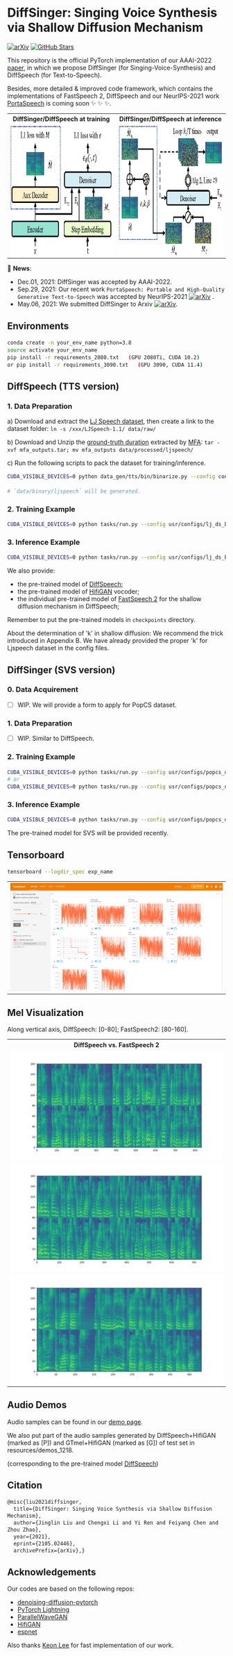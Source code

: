 # DiffSinger: Singing Voice Synthesis via Shallow Diffusion Mechanism
[![arXiv](https://img.shields.io/badge/arXiv-Paper-<COLOR>.svg)](https://arxiv.org/abs/2105.02446)
[![GitHub Stars](https://img.shields.io/github/stars/MoonInTheRiver/DiffSinger?style=social)](https://github.com/MoonInTheRiver/DiffSinger)

This repository is the official PyTorch implementation of our AAAI-2022 [paper](https://arxiv.org/abs/2105.02446), in which we propose DiffSinger (for Singing-Voice-Synthesis) and DiffSpeech (for Text-to-Speech).
 
Besides, more detailed & improved code framework, which contains the implementations of FastSpeech 2, DiffSpeech and our NeurIPS-2021 work [PortaSpeech](https://openreview.net/forum?id=xmJsuh8xlq) is coming soon :sparkles: :sparkles: :sparkles:.
<table style="width:100%">
  <tr>
    <th>DiffSinger/DiffSpeech at training</th>
    <th>DiffSinger/DiffSpeech at inference</th>
  </tr>
  <tr>
    <td><img src="resources/model_a.png" alt="Training" height="300"></td>
    <td><img src="resources/model_b.png" alt="Inference" height="300"></td>
  </tr>
</table>

:rocket: **News**: 
 - Dec.01, 2021: DiffSinger was accepted by AAAI-2022.
 - Sep.29, 2021: Our recent work `PortaSpeech: Portable and High-Quality Generative Text-to-Speech` was accepted by NeurIPS-2021 [![arXiv](https://img.shields.io/badge/arXiv-Paper-<COLOR>.svg)](https://arxiv.org/abs/2109.15166) .
 - May.06, 2021: We submitted DiffSinger to Arxiv [![arXiv](https://img.shields.io/badge/arXiv-Paper-<COLOR>.svg)](https://arxiv.org/abs/2105.02446).
 
## Environments
```sh
conda create -n your_env_name python=3.8
source activate your_env_name 
pip install -r requirements_2080.txt   (GPU 2080Ti, CUDA 10.2)
or pip install -r requirements_3090.txt   (GPU 3090, CUDA 11.4)
```

## DiffSpeech (TTS version)
### 1. Data Preparation

a) Download and extract the [LJ Speech dataset](https://keithito.com/LJ-Speech-Dataset/), then create a link to the dataset folder: `ln -s /xxx/LJSpeech-1.1/ data/raw/`

b) Download and Unzip the [ground-truth duration](https://drive.google.com/file/d/1SqwIISwaBZDiCW1MHTHx-MKX6_NQJ_f4/view?usp=sharing) extracted by [MFA](https://github.com/MontrealCorpusTools/Montreal-Forced-Aligner/releases/download/v1.0.1/montreal-forced-aligner_linux.tar.gz):  `tar -xvf mfa_outputs.tar; mv mfa_outputs data/processed/ljspeech/`

c) Run the following scripts to pack the dataset for training/inference.

```sh
CUDA_VISIBLE_DEVICES=0 python data_gen/tts/bin/binarize.py --config configs/tts/lj/fs2.yaml

# `data/binary/ljspeech` will be generated.
```

### 2. Training Example

```sh
CUDA_VISIBLE_DEVICES=0 python tasks/run.py --config usr/configs/lj_ds_beta6.yaml --exp_name lj_exp1 --reset
```


### 3. Inference Example

```sh
CUDA_VISIBLE_DEVICES=0 python tasks/run.py --config usr/configs/lj_ds_beta6.yaml --exp_name lj_exp1 --reset --infer
```

We also provide:
 - the pre-trained model of [DiffSpeech](https://drive.google.com/file/d/1AHRuNS379v2_lNuz4-Mjlpii7TZsfs3f/view?usp=sharing);
 - the pre-trained model of [HifiGAN](https://drive.google.com/file/d/1Z3DJ9fvvzIci9DAf8jwchQs-Ulgpx6l8/view?usp=sharing) vocoder;
 - the individual pre-trained model of [FastSpeech 2](https://drive.google.com/file/d/1Zp45YjKkkv5vQSA7woHIqEggfyLqQdqs/view?usp=sharing) for the shallow diffusion mechanism in DiffSpeech;
 
Remember to put the pre-trained models in `checkpoints` directory.

About the determination of 'k' in shallow diffusion: We recommend the trick introduced in Appendix B. We have already provided the proper 'k' for Ljspeech dataset in the config files.


## DiffSinger (SVS version)

### 0. Data Acquirement
- [ ] WIP.
We will provide a form to apply for PopCS dataset.

### 1. Data Preparation
- [ ] WIP.
Similar to DiffSpeech. 

### 2. Training Example
```sh
CUDA_VISIBLE_DEVICES=0 python tasks/run.py --config usr/configs/popcs_ds_beta6.yaml --exp_name popcs_exp1 --reset
# or
CUDA_VISIBLE_DEVICES=0 python tasks/run.py --config usr/configs/popcs_ds_beta6_offline.yaml --exp_name popcs_exp2 --reset
```
### 3. Inference Example
```sh
CUDA_VISIBLE_DEVICES=0 python tasks/run.py --config usr/configs/popcs_ds_beta6_offline.yaml --exp_name popcs_exp2 --reset --infer
```
The pre-trained model for SVS will be provided recently. 
<!--
Besides, the original PWG-based vocoder for SVS in our paper has been used commercially, but we are working on training a better HifiGAN-based vocoder.
-->

## Tensorboard
```sh
tensorboard --logdir_spec exp_name
```
<table style="width:100%">
  <tr>
    <td><img src="resources/tfb.png" alt="Tensorboard" height="250"></td>
  </tr>
</table>

## Mel Visualization
Along vertical axis, DiffSpeech: [0-80]; FastSpeech2: [80-160].

<table style="width:100%">
  <tr>
    <th>DiffSpeech vs. FastSpeech 2</th>
  </tr>
  <tr>
    <td><img src="resources/diffspeech-fs2.png" alt="DiffSpeech-vs-FastSpeech2" height="250"></td>
  </tr>
  <tr>
    <td><img src="resources/diffspeech-fs2-1.png" alt="DiffSpeech-vs-FastSpeech2" height="250"></td>
  </tr>
  <tr>
    <td><img src="resources/diffspeech-fs2-2.png" alt="DiffSpeech-vs-FastSpeech2" height="250"></td>
  </tr>
</table>

## Audio Demos
Audio samples can be found in our [demo page](https://diffsinger.github.io/).

We also put part of the audio samples generated by DiffSpeech+HifiGAN (marked as [P]) and GTmel+HifiGAN (marked as [G]) of test set in resources/demos_1218. 

(corresponding to the pre-trained model [DiffSpeech](https://drive.google.com/file/d/1AHRuNS379v2_lNuz4-Mjlpii7TZsfs3f/view?usp=sharing))

## Citation
    @misc{liu2021diffsinger,
      title={DiffSinger: Singing Voice Synthesis via Shallow Diffusion Mechanism}, 
      author={Jinglin Liu and Chengxi Li and Yi Ren and Feiyang Chen and Zhou Zhao},
      year={2021},
      eprint={2105.02446},
      archivePrefix={arXiv},}


## Acknowledgements
Our codes are based on the following repos:
* [denoising-diffusion-pytorch](https://github.com/lucidrains/denoising-diffusion-pytorch)
* [PyTorch Lightning](https://github.com/PyTorchLightning/pytorch-lightning)
* [ParallelWaveGAN](https://github.com/kan-bayashi/ParallelWaveGAN)
* [HifiGAN](https://github.com/jik876/hifi-gan)
* [espnet](https://github.com/espnet/espnet)

Also thanks [Keon Lee](https://github.com/keonlee9420/DiffSinger) for fast implementation of our work.
